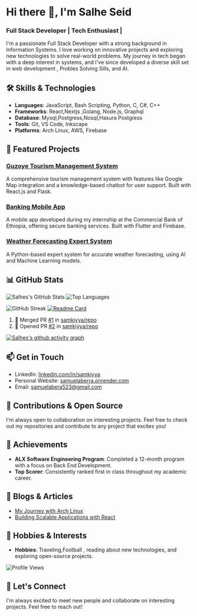 <!--
**samkiyya/samkiyya** is a ✨ _special_ ✨ repository because its `README.md` (this file) appears on your GitHub profile.

Here are some ideas to get you started:

- 🔭 I’m currently working on ...
- 🌱 I’m currently learning ...
- 👯 I’m looking to collaborate on ...
- 🤔 I’m looking for help with ...
- 💬 Ask me about ...
- 📫 How to reach me: ...
- 😄 Pronouns: ...
- ⚡ Fun fact: ...
-->
# Hi there 👋, I'm Salhe Seid
### Full Stack Developer | Tech Enthusiast | 

I'm a passionate Full Stack Developer with a strong background in Information Systems. I love working on innovative projects and exploring new technologies to solve real-world problems. My journey in tech began with a deep interest in systems, and I've since developed a diverse skill set in web development , Probles Solving Sills, and AI.

## 🛠️ Skills & Technologies

- **Languages**: JavaScript, Bash Scripting, Python, C, C#, C++
- **Frameworks**: React,Nextjs ,Golang, Node.js, Graphql
- **Database**: Mysql,Postgress,Nosql,Hasura Postgress
- **Tools**: Git, VS Code, Inkscape
- **Platforms**: Arch Linux, AWS, Firebase

## 🚀 Featured Projects

### [Guzoye Tourism Management System](https://github.com/samkiyya/Guzoye-final_year_project)
A comprehensive tourism management system with features like Google Map integration and a knowledge-based chatbot for user support. Built with React.js and Flask.

### [Banking Mobile App](https://github.com/samkiyya/Flutter-Banking-Mobile-App)
A mobile app developed during my internship at the Commercial Bank of Ethiopia, offering secure banking services. Built with Flutter and Firebase.

### [Weather Forecasting Expert System](https://github.com/samkiyya/Weather-forecasting-Expert-system-)
A Python-based expert system for accurate weather forecasting, using AI and Machine Learning models.

## 📊 GitHub Stats

<!--![Samuel's GitHub Stats](https://github-readme-stats.vercel.app/api?username=samkiyya&show_icons=true&theme=radical)-->
![Salhes's GitHub Stats](https://github-readme-stats.vercel.app/api?username=samkiyya&show_icons=true&theme=radical)
![Top Languages](https://github-readme-stats.vercel.app/api/top-langs/?username=samkiyya&layout=compact&theme=radical)
<!-- ![GitHub Trophies](https://github-profile-trophy.vercel.app/?username=samkiyya&theme=radical)-->
![GitHub Streak](https://github-readme-streak-stats.herokuapp.com/?user=samkiyya&theme=radical)
[![Readme Card](https://github-readme-stats.vercel.app/api/pin/?username=samkiyya&repo=alx-system_engineering-devops&theme=radical)](https://github.com/samkiyya/alx-system_engineering-devops)
<!--START_SECTION:activity-->
1. 🎉 Merged PR [#1](https://github.com/samkiyya/repo/pull/1) in [samkiyya/repo](https://github.com/samkiyya/repo)
2. 💪 Opened PR [#2](https://github.com/samkiyya/repo/pull/2) in [samkiyya/repo](https://github.com/samkiyya/repo)
<!--END_SECTION:activity-->
[![Salhes's github activity graph](https://github-readme-activity-graph.vercel.app/graph?username=samkiyya&theme=github-compact)](https://github.com/samkiyya/github-readme-activity-graph)

## 📫 Get in Touch

- LinkedIn: [linkedin.com/in/samkiyya](https://www.linkedin.com/in/samkiyya)
- Personal Website: [samuelaberra.onrender.com](https://samuelaberra.onrender.com)
- Email: [samuelabera523@gmail.com](mailto:samuelabera523@gmail.com)

## 🤝 Contributions & Open Source

I'm always open to collaboration on interesting projects. Feel free to check out my repositories and contribute to any project that excites you!

## 🌟 Achievements

- **ALX Software Engineering Program**: Completed a 12-month program with a focus on Back End Development.
- **Top Scorer**: Consistently ranked first in class throughout my academic career.

## 📝 Blogs & Articles

- [My Journey with Arch Linux](https://blog.samuelaberra.dev/arch-linux)
- [Building Scalable Applications with React](https://blog.samuelaberra.dev/react-scalable-apps)

## 🎯 Hobbies & Interests

- **Hobbies**: Traveling,Football , reading about new technologies, and exploring open-source projects.

![Profile Views](https://komarev.com/ghpvc/?username=samkiyya)

## 🔗 Let's Connect

I'm always excited to meet new people and collaborate on interesting projects. Feel free to reach out!
